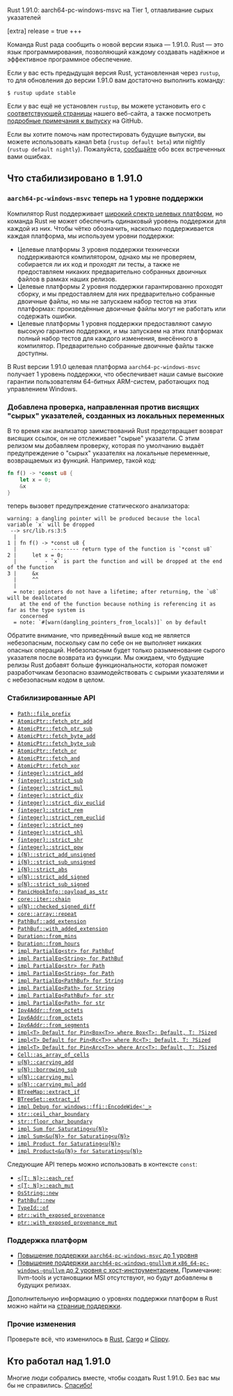 Rust 1.91.0: aarch64-pc-windows-msvc на Tier 1, отлавливание сырых указателей

[extra] release = true +++

Команда Rust рада сообщить о новой версии языка — 1.91.0. Rust — это язык программирования, позволяющий каждому создавать надёжное и эффективное программное обеспечение.

Если у вас есть предыдущая версия Rust, установленная через `rustup`, то для обновления до версии 1.91.0 вам достаточно выполнить команду:

```console
$ rustup update stable
```

Если у вас ещё не установлен `rustup`, вы можете установить его с [соответствующей страницы](https://www.rust-lang.org/install.html) нашего веб-сайта, а также посмотреть [подробные примечания к выпуску](https://doc.rust-lang.org/stable/releases.html#version-1910-2025-10-30) на GitHub.

Если вы хотите помочь нам протестировать будущие выпуски, вы можете использовать канал beta (`rustup default beta`) или nightly (`rustup default nightly`). Пожалуйста, [сообщайте](https://github.com/rust-lang/rust/issues/new/choose) обо всех встреченных вами ошибках.

## Что стабилизировано в 1.91.0

### `aarch64-pc-windows-msvc` теперь на 1 уровне поддержки

Компилятор Rust поддерживает [широкий спектр целевых платформ], но команда Rust не может обеспечить одинаковый уровень поддержки для каждой из них. Чтобы чётко обозначить, насколько поддерживается каждая платформа, мы используем уровни поддержки:

- Целевые платформы 3 уровня поддержки технически поддерживаются компилятором, однако мы не проверяем, собирается ли их код и проходят ли тесты, а также не предоставляем никаких предварительно собранных двоичных файлов в рамках наших релизов.
- Целевые платформы 2 уровня поддержки гарантированно проходят сборку, и мы предоставляем для них предварительно собранные двоичные файлы, но мы не запускаем набор тестов на этих платформах: произведённые двоичные файлы могут не работать или содержать ошибки.
- Целевые платформы 1 уровня поддержки предоставляют самую высокую гарантию поддержки, и мы запускаем на этих платформах полный набор тестов для каждого изменения, внесённого в компилятор. Предварительно собранные двоичные файлы также доступны.

В Rust версии 1.91.0 целевая платформа `aarch64-pc-windows-msvc` получает 1 уровень поддержки, что обеспечивает наши самые высокие гарантии пользователям 64-битных ARM-систем, работающих под управлением Windows.

### Добавлена проверка, направленная против висящих "сырых" указателей, созданных из локальных переменных

В то время как анализатор заимствований Rust предотвращает возврат висящих ссылок, он не отслеживает "сырые" указатели. С этим релизом  мы добавляем проверку, которая по умолчанию выдаёт предупреждение о "сырых" указателях на локальные переменные, возвращаемых из функций. Например, такой код:

```rust
fn f() -> *const u8 {
    let x = 0;
    &x
}
```

теперь вызовет предупреждение статического анализатора:

```
warning: a dangling pointer will be produced because the local variable `x` will be dropped
 --> src/lib.rs:3:5
  |
1 | fn f() -> *const u8 {
  |           --------- return type of the function is `*const u8`
2 |     let x = 0;
  |         - `x` is part the function and will be dropped at the end of the function
3 |     &x
  |     ^^
  |
  = note: pointers do not have a lifetime; after returning, the `u8` will be deallocated
    at the end of the function because nothing is referencing it as far as the type system is
    concerned
  = note: `#[warn(dangling_pointers_from_locals)]` on by default
```

Обратите внимание, что приведённый выше код не является небезопасным, поскольку сам по себе он не выполняет никаких опасных операций. Небезопасным будет только разыменование сырого указателя после возврата из функции. Мы ожидаем, что будущие релизы Rust добавят больше функциональности, которая поможет разработчикам безопасно взаимодействовать с сырыми указателями и с небезопасным кодом в целом.

### Стабилизированные API

- [`Path::file_prefix`](https://doc.rust-lang.org/stable/std/path/struct.Path.html#method.file_prefix)
- [`AtomicPtr::fetch_ptr_add`](https://doc.rust-lang.org/stable/std/sync/atomic/struct.AtomicPtr.html#method.fetch_ptr_add)
- [`AtomicPtr::fetch_ptr_sub`](https://doc.rust-lang.org/stable/std/sync/atomic/struct.AtomicPtr.html#method.fetch_ptr_sub)
- [`AtomicPtr::fetch_byte_add`](https://doc.rust-lang.org/stable/std/sync/atomic/struct.AtomicPtr.html#method.fetch_byte_add)
- [`AtomicPtr::fetch_byte_sub`](https://doc.rust-lang.org/stable/std/sync/atomic/struct.AtomicPtr.html#method.fetch_byte_sub)
- [`AtomicPtr::fetch_or`](https://doc.rust-lang.org/stable/std/sync/atomic/struct.AtomicPtr.html#method.fetch_or)
- [`AtomicPtr::fetch_and`](https://doc.rust-lang.org/stable/std/sync/atomic/struct.AtomicPtr.html#method.fetch_and)
- [`AtomicPtr::fetch_xor`](https://doc.rust-lang.org/stable/std/sync/atomic/struct.AtomicPtr.html#method.fetch_xor)
- [`{integer}::strict_add`](https://doc.rust-lang.org/stable/std/primitive.u32.html#method.strict_add)
- [`{integer}::strict_sub`](https://doc.rust-lang.org/stable/std/primitive.u32.html#method.strict_sub)
- [`{integer}::strict_mul`](https://doc.rust-lang.org/stable/std/primitive.u32.html#method.strict_mul)
- [`{integer}::strict_div`](https://doc.rust-lang.org/stable/std/primitive.u32.html#method.strict_div)
- [`{integer}::strict_div_euclid`](https://doc.rust-lang.org/stable/std/primitive.u32.html#method.strict_div_euclid)
- [`{integer}::strict_rem`](https://doc.rust-lang.org/stable/std/primitive.u32.html#method.strict_rem)
- [`{integer}::strict_rem_euclid`](https://doc.rust-lang.org/stable/std/primitive.u32.html#method.strict_rem_euclid)
- [`{integer}::strict_neg`](https://doc.rust-lang.org/stable/std/primitive.u32.html#method.strict_neg)
- [`{integer}::strict_shl`](https://doc.rust-lang.org/stable/std/primitive.u32.html#method.strict_shl)
- [`{integer}::strict_shr`](https://doc.rust-lang.org/stable/std/primitive.u32.html#method.strict_shr)
- [`{integer}::strict_pow`](https://doc.rust-lang.org/stable/std/primitive.u32.html#method.strict_pow)
- [`i{N}::strict_add_unsigned`](https://doc.rust-lang.org/stable/std/primitive.i32.html#method.strict_add_unsigned)
- [`i{N}::strict_sub_unsigned`](https://doc.rust-lang.org/stable/std/primitive.i32.html#method.strict_sub_unsigned)
- [`i{N}::strict_abs`](https://doc.rust-lang.org/stable/std/primitive.i32.html#method.strict_abs)
- [`u{N}::strict_add_signed`](https://doc.rust-lang.org/stable/std/primitive.u32.html#method.strict_add_signed)
- [`u{N}::strict_sub_signed`](https://doc.rust-lang.org/stable/std/primitive.u32.html#method.strict_sub_signed)
- [`PanicHookInfo::payload_as_str`](https://doc.rust-lang.org/stable/std/panic/struct.PanicHookInfo.html#method.payload_as_str)
- [`core::iter::chain`](https://doc.rust-lang.org/stable/core/iter/fn.chain.html)
- [`u{N}::checked_signed_diff`](https://doc.rust-lang.org/stable/std/primitive.u16.html#method.checked_signed_diff)
- [`core::array::repeat`](https://doc.rust-lang.org/stable/core/array/fn.repeat.html)
- [`PathBuf::add_extension`](https://doc.rust-lang.org/stable/std/path/struct.PathBuf.html#method.add_extension)
- [`PathBuf::with_added_extension`](https://doc.rust-lang.org/stable/std/path/struct.PathBuf.html#method.with_added_extension)
- [`Duration::from_mins`](https://doc.rust-lang.org/stable/std/time/struct.Duration.html#method.from_mins)
- [`Duration::from_hours`](https://doc.rust-lang.org/stable/std/time/struct.Duration.html#method.from_hours)
- [`impl PartialEq<str> for PathBuf`](https://doc.rust-lang.org/stable/std/path/struct.PathBuf.html#impl-PartialEq%3Cstr%3E-for-PathBuf)
- [`impl PartialEq<String> for PathBuf`](https://doc.rust-lang.org/stable/std/path/struct.PathBuf.html#impl-PartialEq%3CString%3E-for-PathBuf)
- [`impl PartialEq<str> for Path`](https://doc.rust-lang.org/stable/std/path/struct.Path.html#impl-PartialEq%3Cstr%3E-for-Path)
- [`impl PartialEq<String> for Path`](https://doc.rust-lang.org/stable/std/path/struct.Path.html#impl-PartialEq%3CString%3E-for-Path)
- [`impl PartialEq<PathBuf> for String`](https://doc.rust-lang.org/nightly/std/string/struct.String.html#impl-PartialEq%3CPathBuf%3E-for-String)
- [`impl PartialEq<Path> for String`](https://doc.rust-lang.org/nightly/std/string/struct.String.html#impl-PartialEq%3CPath%3E-for-String)
- [`impl PartialEq<PathBuf> for str`](https://doc.rust-lang.org/nightly/std/primitive.str.html#impl-PartialEq%3CPathBuf%3E-for-str)
- [`impl PartialEq<Path> for str`](https://doc.rust-lang.org/nightly/std/primitive.str.html#impl-PartialEq%3CPath%3E-for-str)
- [`Ipv4Addr::from_octets`](https://doc.rust-lang.org/stable/std/net/struct.Ipv4Addr.html#method.from_octets)
- [`Ipv6Addr::from_octets`](https://doc.rust-lang.org/stable/std/net/struct.Ipv6Addr.html#method.from_octets)
- [`Ipv6Addr::from_segments`](https://doc.rust-lang.org/stable/std/net/struct.Ipv6Addr.html#method.from_segments)
- [`impl<T> Default for Pin<Box<T>> where Box<T>: Default, T: ?Sized`](https://doc.rust-lang.org/stable/std/default/trait.Default.html#impl-Default-for-Pin%3CBox%3CT%3E%3E)
- [`impl<T> Default for Pin<Rc<T>> where Rc<T>: Default, T: ?Sized`](https://doc.rust-lang.org/stable/std/default/trait.Default.html#impl-Default-for-Pin%3CRc%3CT%3E%3E)
- [`impl<T> Default for Pin<Arc<T>> where Arc<T>: Default, T: ?Sized`](https://doc.rust-lang.org/stable/std/default/trait.Default.html#impl-Default-for-Pin%3CArc%3CT%3E%3E)
- [`Cell::as_array_of_cells`](https://doc.rust-lang.org/stable/std/cell/struct.Cell.html#method.as_array_of_cells)
- [`u{N}::carrying_add`](https://doc.rust-lang.org/stable/std/primitive.u64.html#method.carrying_add)
- [`u{N}::borrowing_sub`](https://doc.rust-lang.org/stable/std/primitive.u64.html#method.borrowing_sub)
- [`u{N}::carrying_mul`](https://doc.rust-lang.org/stable/std/primitive.u64.html#method.carrying_mul)
- [`u{N}::carrying_mul_add`](https://doc.rust-lang.org/stable/std/primitive.u64.html#method.carrying_mul_add)
- [`BTreeMap::extract_if`](https://doc.rust-lang.org/stable/std/collections/struct.BTreeMap.html#method.extract_if)
- [`BTreeSet::extract_if`](https://doc.rust-lang.org/stable/std/collections/struct.BTreeSet.html#method.extract_if)
- [`impl Debug for windows::ffi::EncodeWide<'_>`](https://doc.rust-lang.org/stable/std/os/windows/ffi/struct.EncodeWide.html#impl-Debug-for-EncodeWide%3C'_%3E)
- [`str::ceil_char_boundary`](https://doc.rust-lang.org/stable/std/primitive.str.html#method.ceil_char_boundary)
- [`str::floor_char_boundary`](https://doc.rust-lang.org/stable/std/primitive.str.html#method.floor_char_boundary)
- [`impl Sum for Saturating<u{N}>`](https://doc.rust-lang.org/stable/std/num/struct.Saturating.html#impl-Sum-for-Saturating%3Cu32%3E)
- [`impl Sum<&u{N}> for Saturating<u{N}>`](https://doc.rust-lang.org/stable/std/num/struct.Saturating.html#impl-Sum%3C%26Saturating%3Cu32%3E%3E-for-Saturating%3Cu32%3E)
- [`impl Product for Saturating<u{N}>`](https://doc.rust-lang.org/stable/std/num/struct.Saturating.html#impl-Product-for-Saturating%3Cu32%3E)
- [`impl Product<&u{N}> for Saturating<u{N}>`](https://doc.rust-lang.org/stable/std/num/struct.Saturating.html#impl-Product%3C%26Saturating%3Cu32%3E%3E-for-Saturating%3Cu32%3E)

Следующие API теперь можно использовать в контексте `const`:

- [`<[T; N]>::each_ref`](https://doc.rust-lang.org/stable/std/primitive.array.html#method.each_ref)
- [`<[T; N]>::each_mut`](https://doc.rust-lang.org/stable/std/primitive.array.html#method.each_mut)
- [`OsString::new`](https://doc.rust-lang.org/stable/std/ffi/struct.OsString.html#method.new)
- [`PathBuf::new`](https://doc.rust-lang.org/stable/std/path/struct.PathBuf.html#method.new)
- [`TypeId::of`](https://doc.rust-lang.org/stable/std/any/struct.TypeId.html#method.of)
- [`ptr::with_exposed_provenance`](https://doc.rust-lang.org/stable/std/ptr/fn.with_exposed_provenance.html)
- [`ptr::with_exposed_provenance_mut`](https://doc.rust-lang.org/stable/std/ptr/fn.with_exposed_provenance_mut.html)

### Поддержка платформ

- [Повышение поддержки `aarch64-pc-windows-msvc` до 1 уровня](https://github.com/rust-lang/rust/pull/145682)
- [Повышение поддержки `aarch64-pc-windows-gnullvm` и `x86_64-pc-windows-gnullvm` до 2 уровня с хост-инструментарием.](https://github.com/rust-lang/rust/pull/143031) Примечание: llvm-tools и установщики MSI отсутствуют, но будут добавлены в будущих релизах.

Дополнительную информацию о уровнях поддержки платформ в Rust можно найти на [странице поддержки](https://doc.rust-lang.org/rustc/platform-support.html).

### Прочие изменения

Проверьте всё, что изменилось в [Rust](https://github.com/rust-lang/rust/releases/tag/1.91.0), [Cargo](https://doc.rust-lang.org/nightly/cargo/CHANGELOG.html#cargo-191-2025-10-30) и [Clippy](https://github.com/rust-lang/rust-clippy/blob/master/CHANGELOG.md#rust-191).

## Кто работал над 1.91.0

Многие люди собрались вместе, чтобы создать Rust 1.91.0. Без вас мы бы не справились. [Спасибо!](https://thanks.rust-lang.org/rust/1.91.0/)


[широкий спектр целевых платформ]: https://doc.rust-lang.org/rustc/platform-support.html